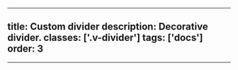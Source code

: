<!--
 *              Copyright (c) 2025 Visa, Inc.
 *
 * Licensed under the Apache License, Version 2.0 (the "License");
 * you may not use this file except in compliance with the License.
 * You may obtain a copy of the License at
 *
 *         http://www.apache.org/licenses/LICENSE-2.0
 *
 * Unless required by applicable law or agreed to in writing, software
 * distributed under the License is distributed on an "AS IS" BASIS,
 * WITHOUT WARRANTIES OR CONDITIONS OF ANY KIND, either express or implied.
 * See the License for the specific language governing permissions and
 * limitations under the License.
 *
 -->
---
title: Custom divider
description: Decorative divider. 
classes: ['.v-divider']
tags: ['docs']
order: 3
---

<style>
  .my-divider { --v-divider-border-width: 2px; --v-divider-color-standard: #41EAD4; }
</style>
<hr aria-hidden="true" class="v-divider my-divider"/>
